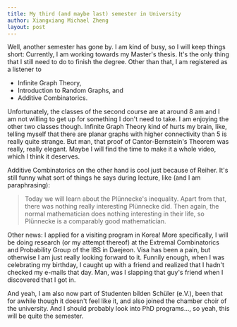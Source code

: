 ```yaml
---
title: My third (and maybe last) semester in University
author: Xiangxiang Michael Zheng
layout: post
---
```


Well, another semester has gone by. I am kind of busy, so I will keep things short: 
Currently, I am working towards my Master's thesis. It's the only thing that I still need to do to finish the degree. 
Other than that, I am registered as a listener to

- Infinite Graph Theory,
- Introduction to Random Graphs, and 
- Additive Combinatorics. 

Unfortunately, the classes of the second course are at around 8 am and I am not willing to get up for something I don't need to take.
I am enjoying the other two classes though. Infinite Graph Theory kind of hurts my brain, like, telling myself that there are planar graphs 
with higher connectivity than $5$ is really quite strange. But man, that proof of Cantor-Bernstein's Theorem was really, really elegant. Maybe 
I will find the time to make it a whole video, which I think it deserves. 

Additive Combinatorics on the other hand is cool just because of Reiher. It's still funny what sort of things he says during lecture, like (and I am paraphrasing): 

> Today we will learn about the Plünnecke's inequality. Apart from that, there was nothing really interesting Plünnecke did. Then again, the normal mathematician does nothing interesting in their life, so Plünnecke is a comparably good mathematician. 

Other news: I applied for a visiting program in Korea! More specifically, I will be doing research (or my attempt thereof) at the Extremal Combinatorics and Probability Group of the IBS in Daejeon. Visa has been a pain, but otherwise I am just really looking forward to it. Funnily enough, when I was celebrating my birthday, I caught up with a friend and realized that I hadn't checked my e-mails that day. Man, was I slapping that guy's friend when I discovered that I got in. 

And yeah, I am also now part of Studenten bilden Schüler (e.V.), been that for awhile though it doesn't feel like it, and also joined the chamber choir of the university. And I should probably look into PhD programs$\dots$, so yeah, this will be quite the semester. 
